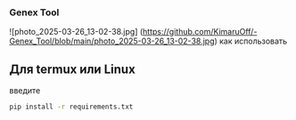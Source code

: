 ### Genex Tool
![photo_2025-03-26_13-02-38.jpg] (https://github.com/KimaruOff/-Genex_Tool/blob/main/photo_2025-03-26_13-02-38.jpg)
как использовать

## Для termux или Linux
введите
```bash
pip install -r requirements.txt
```
